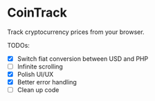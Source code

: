 # CoinTrack

Track cryptocurrency prices from your browser.

TODOs:

- [x] Switch fiat conversion between USD and PHP
- [ ] Infinite scrolling
- [x] Polish UI/UX
- [x] Better error handling
- [ ] Clean up code
